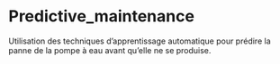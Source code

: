 # Predictive_maintenance
Utilisation des techniques d’apprentissage automatique pour prédire la panne de la pompe à eau avant qu’elle ne se produise.
